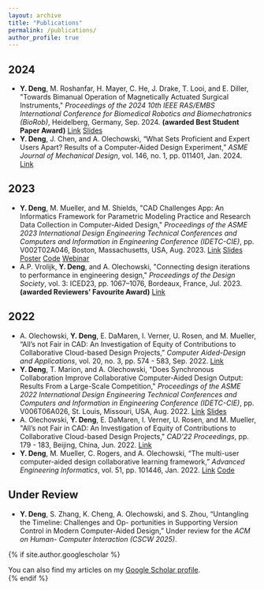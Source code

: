 ```yaml
---
layout: archive
title: "Publications"
permalink: /publications/
author_profile: true
---
```


## 2024 
- <b>Y. Deng</b>, M. Roshanfar, H. Mayer, C. He, J. Drake, T. Looi, and E. Diller, "Towards Bimanual Operation of Magnetically Actuated Surgical Instruments," <i>Proceedings of the 2024 10th IEEE RAS/EMBS International Conference for Biomedical Robotics and Biomechatronics (BioRob)</i>, Heidelberg, Germany, Sep. 2024. <b>(awarded Best Student Paper Award)</b>  [Link](https://doi.org/10.1109/BioRob60516.2024.10719793) [Slides](/files/biorob24.pdf)
- <b>Y. Deng</b>, J. Chen, and A. Olechowski, “What Sets Proficient and Expert Users Apart? Results of a Computer-Aided Design Experiment,” <i>ASME Journal of Mechanical Design</i>, vol. 146, no. 1, pp. 011401, Jan. 2024. [Link](https://doi.org/10.1115/1.4063360)

## 2023 
- <b>Y. Deng</b>, M. Mueller, and M. Shields, "CAD Challenges App: An Informatics Framework for Parametric Modeling Practice and Research Data Collection in Computer-Aided Design," <i>Proceedings of the ASME 2023 International Design Engineering Technical Conferences and Computers and Information in Engineering Conference (IDETC-CIE)</i>, pp. V002T02A046, Boston, Massachusetts, USA, Aug. 2023. [Link](https://doi.org/10.1115/DETC2023-114927) [Slides](/files/idetc23.pdf) [Poster](/files/onshape23.pdf) [Code](https://github.com/PTC-Education/cad-learner) [Webinar](https://learn.onshape.com/learn/video/hone-your-onshape-skills-with-cad-challenges-app)
- A.P. Vrolijk, <b>Y. Deng</b>, and A. Olechowski, "Connecting design iterations to performance in engineering design," <i>Proceedings of the Design Society</i>, vol. 3: ICED23, pp. 1067–1076, Bordeaux, France, Jul. 2023. <b>(awarded Reviewers' Favourite Award)</b> [Link](https://doi.org/10.1017/pds.2023.107)

## 2022 
- A. Olechowski, <b>Y. Deng</b>, E. DaMaren, I. Verner, U. Rosen, and M. Mueller, “All’s not Fair in CAD: An Investigation of Equity of Contributions to Collaborative Cloud-based Design Projects,” <i>Computer Aided-Design and Applications</i>, vol. 20, no. 3, pp. 574 - 583, Sep. 2022. [Link](https://doi.org/10.14733/cadaps.2023.574-583)
- <b>Y. Deng</b>, T. Marion, and A. Olechowski, "Does Synchronous Collaboration Improve Collaborative Computer-Aided Design Output: Results From a Large-Scale Competition," <i>Proceedings of the ASME 2022 International Design Engineering Technical Conferences and Computers and Information in Engineering Conference (IDETC-CIE)</i>, pp. V006T06A026, St. Louis, Missouri, USA, Aug. 2022. [Link](https://doi.org/10.1115/DETC2022-89731) [Slides](/files/idetc22.pdf)
- A. Olechowski, <b>Y. Deng</b>, E. DaMaren, I. Verner, U. Rosen, and M. Mueller, "All’s not Fair in CAD: An Investigation of Equity of Contributions to Collaborative Cloud-based Design Projects," <i>CAD'22 Proceedings</i>, pp. 179 - 183, Beijing, China, Jun. 2022. [Link](https://doi.org/10.14733/cadconfP.2022.179-183)
- <b>Y. Deng</b>, M. Mueller, C. Rogers, and A. Olechowski, “The multi-user computer-aided design collaborative learning framework,” <i>Advanced Engineering Informatics</i>, vol. 51, pp. 101446, Jan. 2022. [Link](https://doi.org/10.1016/j.aei.2021.101446) [Code](https://github.com/ReadyLab-UToronto/MUCAD-CLF)

## Under Review 
- <b>Y. Deng</b>, S. Zhang, K. Cheng, A. Olechowski, and S. Zhou, “Untangling the Timeline: Challenges and Op- portunities in Supporting Version Control in Modern Computer-Aided Design,” Under review for the <i>ACM on Human- Computer Interaction (CSCW 2025)</i>.

{% if site.author.googlescholar %}
<div class="wordwrap">You can also find my articles on my <a href="{{site.author.googlescholar}}">Google Scholar profile</a>.</div>
{% endif %}

<!-- {% include base_path %}

{% for post in site.publications reversed %}
  {% include archive-single.html %}
{% endfor %} -->
